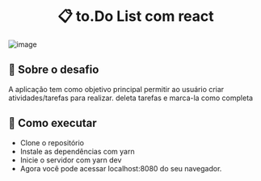 <h1 align="center">📋 to.Do List com react</h1>


 
 ![image](https://camo.githubusercontent.com/a0ffddf5b6c5b717e86ac3e6da671feb333654e6d2b57ed9ac183579774af4aa/68747470733a2f2f692e696d6775722e636f6d2f654356797878792e706e67)


## 🚀 Sobre o desafio

A aplicaçâo tem como objetivo principal permitir ao usuário criar atividades/tarefas para realizar.
deleta tarefas e marca-la como completa 




## 🚀 Como executar

* Clone o repositório
* Instale as dependências com yarn
* Inicie o servidor com yarn dev
* Agora você pode acessar localhost:8080 do seu navegador.

